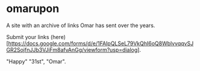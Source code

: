# omarupon
A site with an archive of links Omar has sent over the years. 

Submit your links (here)[https://docs.google.com/forms/d/e/1FAIpQLSeL79VkQhI6oQ8WblvvqqvSJGR2SojfnJJb3VJiFm8afvAnGg/viewform?usp=dialog].

"Happy" "31st", "Omar". 
